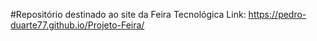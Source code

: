 #Repositório destinado ao site da Feira Tecnológica
Link:  https://pedro-duarte77.github.io/Projeto-Feira/
